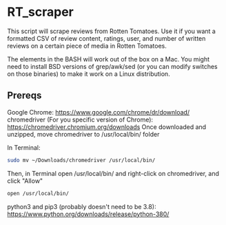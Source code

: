 # RT_scraper

This script will scrape reviews from Rotten Tomatoes.  Use it if you want a formatted CSV of review content, ratings, user, and number of written reviews on a certain piece of media in Rotten Tomatoes.

The elements in the BASH will work out of the box on a Mac.  You might need to install BSD versions of grep/awk/sed (or you can modify switches on those binaries) to make it work on a Linux distribution.

## Prereqs
Google Chrome: https://www.google.com/chrome/dr/download/
chromedriver (For you specific version of Chrome): https://chromedriver.chromium.org/downloads
Once downloaded and unzipped, move chromedriver to /usr/local/bin/ folder

In Terminal:
```sh
sudo mv ~/Downloads/chromedriver /usr/local/bin/
```

Then, in Terminal open /usr/local/bin/ and right-click on chromedriver, and click "Allow"
```sh
open /usr/local/bin/
```

python3 and pip3 (probably doesn't need to be 3.8): https://www.python.org/downloads/release/python-380/





